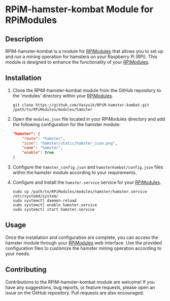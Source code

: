 # RPiM-hamster-kombat Module for RPiModules

## Description

RPiM-hamster-kombat is a module for [RPiModules](https://github.com/Vasysik/RPiModules) that allows you to set up and run a mining operation for hamsters on your Raspberry Pi (RPi). This module is designed to enhance the functionality of your [RPiModules](https://github.com/Vasysik/RPiModules).

## Installation

1. Clone the RPiM-hamster-kombat module from the GitHub repository to the 'modules' directory within your [RPiModules](https://github.com/Vasysik/RPiModules).

   ```
   git clone https://github.com/Vasysik/RPiM-hamster-kombat.git /path/to/RPiModules/modules/hamster
   ```

2. Open the `modules.json` file located in your RPiModules directory and add the following configuration for the hamster module:

   ```json
   "hamster": {
       "route": "hamster",
       "icon": "hamster/static/hamster_icon.png",
       "name": "hamster",
       "enable": true
   }
   ```

3. Configure the `hamster_config.json` and `hamsterkombat/config.json` files within the hamster module according to your requirements.

4. Configure and Install the `hamster.service` service for your [RPiModules](https://github.com/Vasysik/RPiModules).

   ```
   sudo cp /path/to/RPiModules/modules/hamster/hamster.service /etc/systemd/system/
   sudo systemctl daemon-reload
   sudo systemctl enable hamster.service
   sudo systemctl start hamster.service
   ```

## Usage

Once the installation and configuration are complete, you can access the hamster module through your [RPiModules](https://github.com/Vasysik/RPiModules) web interface. Use the provided configuration files to customize the hamster mining operation according to your needs.

## Contributing

Contributions to the RPiM-hamster-kombat module are welcome! If you have any suggestions, bug reports, or feature requests, please open an issue on the GitHub repository. Pull requests are also encouraged.

